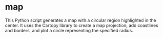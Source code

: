 # map
This Python script generates a map with a circular region highlighted in the center. It uses the Cartopy library to create a map projection, add coastlines and borders, and plot a circle representing the specified radius.
